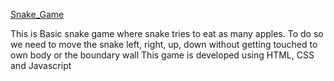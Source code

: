 [Snake_Game](https://sachinkumarverma.github.io/Snake_Game/)

This is Basic snake game where snake tries to eat as many apples. To do so we need to move the snake left, right, up, down without getting touched to own body or the boundary wall
This game is developed using HTML, CSS and Javascript
